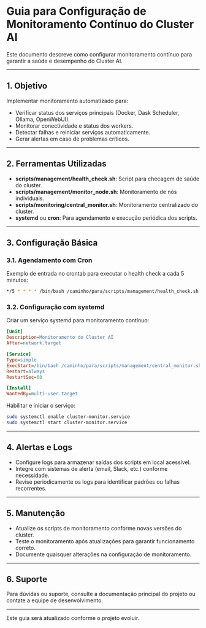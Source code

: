 # Guia para Configuração de Monitoramento Contínuo do Cluster AI

Este documento descreve como configurar monitoramento contínuo para garantir a saúde e desempenho do Cluster AI.

---

## 1. Objetivo

Implementar monitoramento automatizado para:

- Verificar status dos serviços principais (Docker, Dask Scheduler, Ollama, OpenWebUI).
- Monitorar conectividade e status dos workers.
- Detectar falhas e reiniciar serviços automaticamente.
- Gerar alertas em caso de problemas críticos.

---

## 2. Ferramentas Utilizadas

- **scripts/management/health_check.sh**: Script para checagem de saúde do cluster.
- **scripts/management/monitor_node.sh**: Monitoramento de nós individuais.
- **scripts/monitoring/central_monitor.sh**: Monitoramento centralizado do cluster.
- **systemd** ou **cron**: Para agendamento e execução periódica dos scripts.

---

## 3. Configuração Básica

### 3.1. Agendamento com Cron

Exemplo de entrada no crontab para executar o health check a cada 5 minutos:

```bash
*/5 * * * * /bin/bash /caminho/para/scripts/management/health_check.sh >> /var/log/cluster_health.log 2>&1
```

### 3.2. Configuração com systemd

Criar um serviço systemd para monitoramento contínuo:

```ini
[Unit]
Description=Monitoramento do Cluster AI
After=network.target

[Service]
Type=simple
ExecStart=/bin/bash /caminho/para/scripts/management/central_monitor.sh
Restart=always
RestartSec=60

[Install]
WantedBy=multi-user.target
```

Habilitar e iniciar o serviço:

```bash
sudo systemctl enable cluster-monitor.service
sudo systemctl start cluster-monitor.service
```

---

## 4. Alertas e Logs

- Configure logs para armazenar saídas dos scripts em local acessível.
- Integre com sistemas de alerta (email, Slack, etc.) conforme necessidade.
- Revise periodicamente os logs para identificar padrões ou falhas recorrentes.

---

## 5. Manutenção

- Atualize os scripts de monitoramento conforme novas versões do cluster.
- Teste o monitoramento após atualizações para garantir funcionamento correto.
- Documente quaisquer alterações na configuração de monitoramento.

---

## 6. Suporte

Para dúvidas ou suporte, consulte a documentação principal do projeto ou contate a equipe de desenvolvimento.

---

Este guia será atualizado conforme o projeto evoluir.
